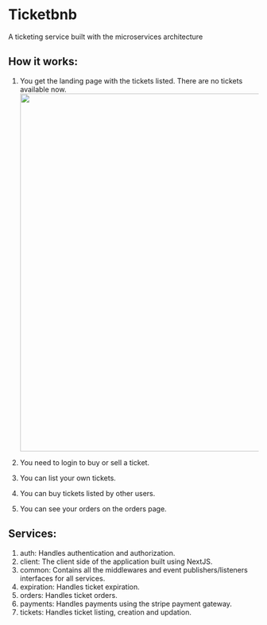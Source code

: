 # Ticketbnb

A ticketing service built with the microservices architecture

## How it works:

1. You get the landing page with the tickets listed. There are no tickets available now.
   <img src="https://user-images.githubusercontent.com/70171925/189536318-e32e7f8e-d545-4fea-bda4-c5a3f67db308.png"  width="720">

2. You need to login to buy or sell a ticket.
3. You can list your own tickets.
4. You can buy tickets listed by other users.
5. You can see your orders on the orders page.

## Services:

1.  auth: Handles authentication and authorization.
2.  client: The client side of the application built using NextJS.
3.  common: Contains all the middlewares and event publishers/listeners interfaces for all services.
4.  expiration: Handles ticket expiration.
5.  orders: Handles ticket orders.
6.  payments: Handles payments using the stripe payment gateway.
7.  tickets: Handles ticket listing, creation and updation.
